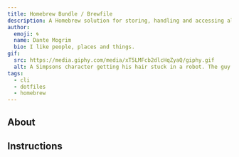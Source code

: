 ```yaml
---
title: Homebrew Bundle / Brewfile
description: A Homebrew solution for storing, handling and accessing all of your installed softwares in one single file.
author:
  emoji: 🌀
  name: Dante Mogrim
  bio: I like people, places and things.
gif:
  src: https://media.giphy.com/media/xT5LMFcb2dlcHqZyaQ/giphy.gif
  alt: A Simpsons character getting his hair stuck in a robot. The guy says - Not again! Time saver my ass.
tags:
  - cli
  - dotfiles
  - homebrew
---
```


## About

## Instructions

